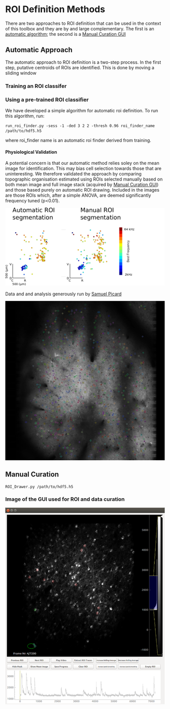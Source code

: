 # ROI Definition Methods

There are two approaches to ROI definition that can be used in the context of this toolbox and they are by and large complementary. The first is an [automatic algorithm](rois.md#auto); the second is a [Manual Curation GUI](rois.md#manual)

<h2 id="auto">Automatic Approach</h2>

The automatic approach to ROI definition is a two-step process. In the first step, putative centroids of ROIs are identified. This is done by moving a sliding window 

### Training an ROI classifer


### Using a pre-trained ROI classifier

We have developed a simple algorithm for automatic roi definition. To run this algorithm, run:

    run_roi_finder.py -sess -1 -ded 3 2 2 -thresh 0.96 roi_finder_name /path/to/hdf5.h5 

where roi_finder name is an automatic roi finder derived from training.


#### Physiological Validation

A potential concern is that our automatic method relies soley on the mean image for identification. This may bias cell selection towards those that are uninteresting. We therefore validated the approach by comparing topographic organisation estimated using ROIs selected manually based on both mean image and full image stack (acquired by [Manual Curation GUI](rois.md#manual)) and those based purely on automatic ROI drawing. Included in the images are those ROIs which, after a simple ANOVA, are deemed significantly frequency tuned (p<0.01). 

![Screenshot](ims/phys_val.png)


Data and and analysis generously run by  <a href= https://www.dpag.ox.ac.uk/team/samuel-picard> Samuel Picard </a>

![Screenshot](ims/auto_roi.png)

<h2 id="manual">Manual Curation</h2>

    ROI_Drawer.py /path/to/hdf5.h5

### Image of the GUI used for ROI and data curation

![Screenshot](ims/ROI_Drawer.png)
